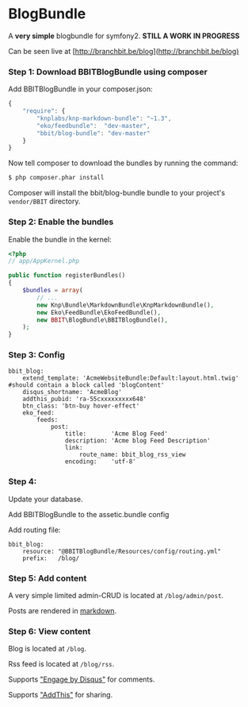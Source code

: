 BlogBundle
=====================


A **very simple** blogbundle for symfony2. **STILL A WORK IN PROGRESS**

Can be seen live at [http://branchbit.be/blog](http://branchbit.be/blog)


### Step 1: Download BBITBlogBundle using composer

Add BBITBlogBundle in your composer.json:

```js
{
    "require": {
        "knplabs/knp-markdown-bundle": "~1.3",
        "eko/feedbundle":  "dev-master",
        "bbit/blog-bundle": "dev-master"
    }
}
```

Now tell composer to download the bundles by running the command:

``` bash
$ php composer.phar install
```

Composer will install the bbit/blog-bundle bundle to your project's `vendor/BBIT` directory.

### Step 2: Enable the bundles

Enable the bundle in the kernel:

``` php
<?php
// app/AppKernel.php

public function registerBundles()
{
    $bundles = array(
        // ...
        new Knp\Bundle\MarkdownBundle\KnpMarkdownBundle(),
        new Eko\FeedBundle\EkoFeedBundle(),
        new BBIT\BlogBundle\BBITBlogBundle(),
    );
}
```


### Step 3: Config

```
bbit_blog:
    extend_template: 'AcmeWebsiteBundle:Default:layout.html.twig' #should contain a block called 'blogContent'
    disqus_shortname: 'AcmeBlog'
    addthis_pubid: 'ra-55cxxxxxxxxx648'
    btn_class: 'btn-buy hover-effect'
    eko_feed:
        feeds:
            post:
                title:       'Acme Blog Feed'
                description: 'Acme blog Feed Description'
                link:
                    route_name: bbit_blog_rss_view
                encoding:    'utf-8'
```
### Step 4: 

Update your database.

Add BBITBlogBundle to the assetic.bundle config

Add routing file:
```
bbit_blog:
    resource: "@BBITBlogBundle/Resources/config/routing.yml"
    prefix:   /blog/
```

### Step 5: Add content

A very simple limited admin-CRUD is located at `/blog/admin/post`.

Posts are rendered in [markdown](https://en.wikipedia.org/wiki/Markdown).

### Step 6: View content

Blog is located at `/blog`.

Rss feed is located at `/blog/rss`.







Supports ["Engage by Disqus"](http://publishers.disq.us/engage) for comments.

Supports ["AddThis"](https://www.addthis.com/get/sharing) for sharing.


